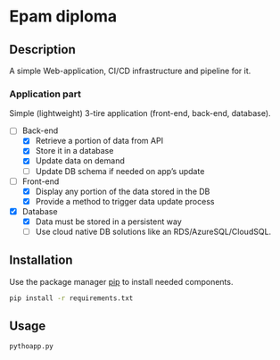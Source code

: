 # Epam diploma
## Description

A simple Web-application, CI/CD infrastructure and pipeline for it.

### Application part

Simple (lightweight) 3-tire application (front-end, back-end, database).

- [ ] Back-end
    - [X] Retrieve a portion of data from API
    - [X] Store it in a database
    - [x] Update data on demand
    - [ ] Update DB schema if needed on app’s update

- [ ] Front-end
    - [X] Display any portion of the data stored in the DB
    - [X] Provide a method to trigger data update process

- [X] Database
    - [X] Data must be stored in a persistent way
    - [ ] Use cloud native DB solutions like an RDS/AzureSQL/CloudSQL.

## Installation

Use the package manager [pip](https://pip.pypa.io/en/stable/) to install needed components.

```bash
pip install -r requirements.txt
```

## Usage

```bash
pythoapp.py
```

